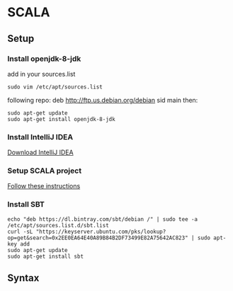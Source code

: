 # SCALA

## Setup

### Install openjdk-8-jdk

add in your sources.list

```
sudo vim /etc/apt/sources.list
```

following repo: deb <http://ftp.us.debian.org/debian> sid main then:

```
sudo apt-get update
sudo apt-get install openjdk-8-jdk
```

### Install IntelliJ IDEA

[Download IntelliJ IDEA](https://www.jetbrains.com/idea/)

### Setup SCALA project

[Follow these instructions](https://docs.scala-lang.org/getting-started/intellij-track/getting-started-with-scala-in-intellij.html)

### Install SBT

```
echo "deb https://dl.bintray.com/sbt/debian /" | sudo tee -a /etc/apt/sources.list.d/sbt.list
curl -sL "https://keyserver.ubuntu.com/pks/lookup?op=get&search=0x2EE0EA64E40A89B84B2DF73499E82A75642AC823" | sudo apt-key add
sudo apt-get update
sudo apt-get install sbt
```

## Syntax
